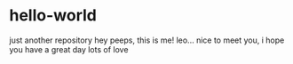 # hello-world
just another repository
hey peeps, 
this is me! leo... 
nice to meet you, i hope you have a great day
lots of love
